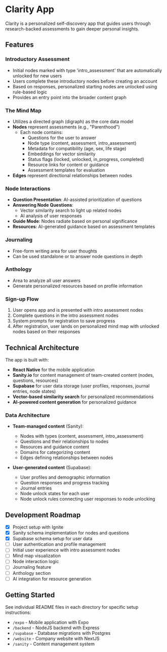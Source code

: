 # Clarity App

Clarity is a personalized self-discovery app that guides users through research-backed assessments to gain deeper personal insights.

## Features

### Introductory Assessment

- Initial nodes marked with type 'intro_assessment' that are automatically unlocked for new users
- Users complete these introductory nodes before creating an account
- Based on responses, personalized starting nodes are unlocked using rule-based logic
- Provides an entry point into the broader content graph

### The Mind Map

- Utilizes a directed graph (digraph) as the core data model
- **Nodes** represent assessments (e.g., "Parenthood")
  - Each node contains:
    - Questions for the user to answer
    - Node type (content, assessment, intro_assessment)
    - Metadata for compatibility (age, sex, life stage)
    - Embeddings for vector similarity
    - Status flags (locked, unlocked, in_progress, completed)
    - Resource links for content or guidance
    - Assessment templates for evaluation
- **Edges** represent directional relationships between nodes

### Node Interactions

- **Question Presentation**: AI-assisted prioritization of questions
- **Answering Node Questions**:
  - Vector similarity search to light up related nodes
  - AI analysis of user responses
- **Guide Mode**: Nodes radiate based on personal significance
- **Resources**: AI-generated guidance based on assessment templates

### Journaling

- Free-form writing area for user thoughts
- Can be used standalone or to answer node questions in depth

### Anthology

- Area to analyze all user answers
- Generate personalized resources based on profile information

### Sign-up Flow

1. User opens app and is presented with intro assessment nodes
2. Complete questions in the intro assessment nodes
3. System prompts for registration to save progress
4. After registration, user lands on personalized mind map with unlocked nodes based on their responses

## Technical Architecture

The app is built with:

- **React Native** for the mobile application
- **Sanity.io** for content management of team-created content (nodes, questions, resources)
- **Supabase** for user data storage (user profiles, responses, journal entries, node states)
- **Vector-based similarity search** for personalized recommendations
- **AI-powered content generation** for personalized guidance

### Data Architecture

- **Team-managed content** (Sanity):

  - Nodes with types (content, assessment, intro_assessment)
  - Questions and their relationships to nodes
  - Resources and guidance content
  - Domains for categorizing content
  - Edges defining relationships between nodes

- **User-generated content** (Supabase):
  - User profiles and demographic information
  - Question responses and progress tracking
  - Journal entries
  - Node unlock states for each user
  - Node unlock rules connecting user responses to node unlocking

## Development Roadmap

- [x] Project setup with Ignite
- [x] Sanity schema implementation for nodes and questions
- [x] Supabase schema setup for user data
- [ ] User authentication and profile management
- [ ] Initial user experience with intro assessment nodes
- [ ] Mind map visualization
- [ ] Node interaction logic
- [ ] Journaling feature
- [ ] Anthology section
- [ ] AI integration for resource generation

## Getting Started

See individual README files in each directory for specific setup instructions:

- `/expo` - Mobile application with Expo
- `/backend` - NodeJS backend with Express
- `/supabase` - Database migrations with Postgres
- `/website` - Company website with NextJS
- `/sanity` - Content management system
